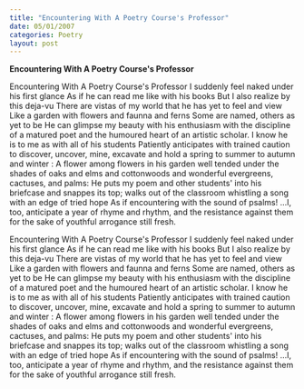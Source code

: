 ```yaml
---
title: "Encountering With A Poetry Course's Professor"
date: 05/01/2007
categories: Poetry
layout: post
---
```


**Encountering With A Poetry Course's Professor**

Encountering With A Poetry Course's Professor
I suddenly feel naked under his first glance
As if he can read me like with his books
But I also realize by this deja-vu
There are vistas of my world that he
has yet to feel and view
Like a garden with flowers and faunna and ferns
Some are named, others as yet to be
He can glimpse my beauty with his enthusiasm
with the discipline of a matured poet
and the humoured heart of an artistic scholar.
I know he is to me as with all of his students
Patiently anticipates with trained caution
to discover, uncover, mine, excavate and hold
a spring to summer to autumn and winter
: A flower among flowers in his garden well tended
under the shades of oaks and elms and cottonwoods
and wonderful evergreens, cactuses, and palms:
He puts my poem and other students'
into his briefcase and snappes its top;
walks out of the classroom
whistling a song with an edge of tried hope
As if encountering with the sound of psalms!
...I, too, anticipate a year of rhyme and rhythm,
and the resistance against them
for the sake of youthful arrogance still fresh.

Encountering With A Poetry Course's Professor
I suddenly feel naked under his first glance
As if he can read me like with his books
But I also realize by this deja-vu
There are vistas of my world that he
has yet to feel and view
Like a garden with flowers and faunna and ferns
Some are named, others as yet to be
He can glimpse my beauty with his enthusiasm
with the discipline of a matured poet
and the humoured heart of an artistic scholar.
I know he is to me as with all of his students
Patiently anticipates with trained caution
to discover, uncover, mine, excavate and hold
a spring to summer to autumn and winter
: A flower among flowers in his garden well tended
under the shades of oaks and elms and cottonwoods
and wonderful evergreens, cactuses, and palms:
He puts my poem and other students'
into his briefcase and snappes its top;
walks out of the classroom
whistling a song with an edge of tried hope
As if encountering with the sound of psalms!
...I, too, anticipate a year of rhyme and rhythm,
and the resistance against them
for the sake of youthful arrogance still fresh.
